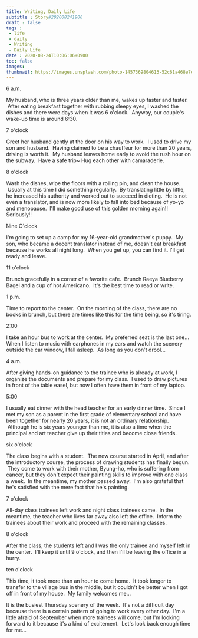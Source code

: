 ```yaml
---
title: Writing, Daily Life
subtitle : Story#202008241906
draft : false
tags :
 - life
 - daily
 - Writing
 - Daily Life
date : 2020-08-24T10:06:06+0900
toc: false
images: 
thumbnail: https://images.unsplash.com/photo-1457369804613-52c61a468e7d?ixlib=rb-1.2.1&q=80&fm=jpg&crop=entropy&cs=tinysrgb&w=1080&fit=max&ixid=eyJhcHBfaWQiOjE1NTU0OX0
---
```


6 a.m.  

My husband, who is three years older than me, wakes up faster and faster.  After eating breakfast together with rubbing sleepy eyes, I washed the dishes and there were days when it was 6 o'clock.  Anyway, our couple's wake-up time is around 6:30.  

7 o'clock  

Greet her husband gently at the door on his way to work.  I used to drive my son and husband.  Having claimed to be a chauffeur for more than 20 years, driving is worth it.  My husband leaves home early to avoid the rush hour on the subway.  Have a safe trip~ Hug each other with camaraderie.  

8 o'clock  

Wash the dishes, wipe the floors with a rolling pin, and clean the house.  Usually at this time I did something regularly.  By translating little by little, he increased his authority and worked out to succeed in dieting.  He is not even a translator, and is now more likely to fall into bed because of yo-yo and menopause.  I'll make good use of this golden morning again!! Seriously!!  

Nine O'clock  

I'm going to set up a camp for my 16-year-old grandmother's puppy.  My son, who became a decent translator instead of me, doesn't eat breakfast because he works all night long.  When you get up, you can find it. I'll get ready and leave.  

11 o'clock  

Brunch gracefully in a corner of a favorite cafe.  Brunch Raeya Blueberry Bagel and a cup of hot Americano.  It's the best time to read or write.  

1 p.m.  

Time to report to the center.  On the morning of the class, there are no books in brunch, but there are times like this for the time being, so it's tiring.  

2:00  

I take an hour bus to work at the center.  My preferred seat is the last one... When I listen to music with earphones in my ears and watch the scenery outside the car window, I fall asleep.  As long as you don't drool...  

4 a.m.  

After giving hands-on guidance to the trainee who is already at work, I organize the documents and prepare for my class.  I used to draw pictures in front of the table easel, but now I often have them in front of my laptop.  

5:00  

I usually eat dinner with the head teacher for an early dinner time.  Since I met my son as a parent in the first grade of elementary school and have been together for nearly 20 years, it is not an ordinary relationship.  Although he is six years younger than me, it is also a time when the principal and art teacher give up their titles and become close friends.  

six o'clock  

The class begins with a student.  The new course started in April, and after the introductory course, the process of drawing students has finally begun.  They come to work with their mother, Byung-ho, who is suffering from cancer, but they don't expect their painting skills to improve with one class a week.  In the meantime, my mother passed away.  I'm also grateful that he's satisfied with the mere fact that he's painting.  

7 o'clock  

All-day class trainees left work and night class trainees came.  In the meantime, the teacher who lives far away also left the office.  Inform the trainees about their work and proceed with the remaining classes.  

8 o'clock  

After the class, the students left and I was the only trainee and myself left in the center.  I'll keep it until 9 o'clock, and then I'll be leaving the office in a hurry.  

ten o'clock  

This time, it took more than an hour to come home.  It took longer to transfer to the village bus in the middle, but it couldn't be better when I got off in front of my house.  My family welcomes me...  

It is the busiest Thursday scenery of the week.  It's not a difficult day because there is a certain pattern of going to work every other day.  I'm a little afraid of September when more trainees will come, but I'm looking forward to it because it's a kind of excitement.  Let's look back enough time for me...  

